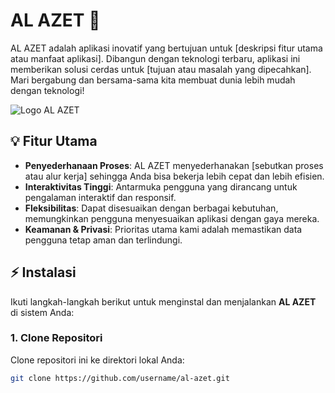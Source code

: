 # AL AZET 🚀

AL AZET adalah aplikasi inovatif yang bertujuan untuk [deskripsi fitur utama atau manfaat aplikasi]. Dibangun dengan teknologi terbaru, aplikasi ini memberikan solusi cerdas untuk [tujuan atau masalah yang dipecahkan]. Mari bergabung dan bersama-sama kita membuat dunia lebih mudah dengan teknologi!

![Logo AL AZET](https://camo.githubusercontent.com/ce4cb54654aea2e450ec33dc83b897e9b3f5e909545636e08e75a4e9b088db20/68747470733a2f2f636f756e742e6765746c6f6c692e636f6d2f6765742f406e617a656465762d6769746875622d726561646d653f7468656d653d72756c653334)

## 💡 Fitur Utama

- **Penyederhanaan Proses**: AL AZET menyederhanakan [sebutkan proses atau alur kerja] sehingga Anda bisa bekerja lebih cepat dan lebih efisien.
- **Interaktivitas Tinggi**: Antarmuka pengguna yang dirancang untuk pengalaman interaktif dan responsif.
- **Fleksibilitas**: Dapat disesuaikan dengan berbagai kebutuhan, memungkinkan pengguna menyesuaikan aplikasi dengan gaya mereka.
- **Keamanan & Privasi**: Prioritas utama kami adalah memastikan data pengguna tetap aman dan terlindungi.

## ⚡️ Instalasi

Ikuti langkah-langkah berikut untuk menginstal dan menjalankan **AL AZET** di sistem Anda:

### 1. Clone Repositori
Clone repositori ini ke direktori lokal Anda:

```bash
git clone https://github.com/username/al-azet.git
